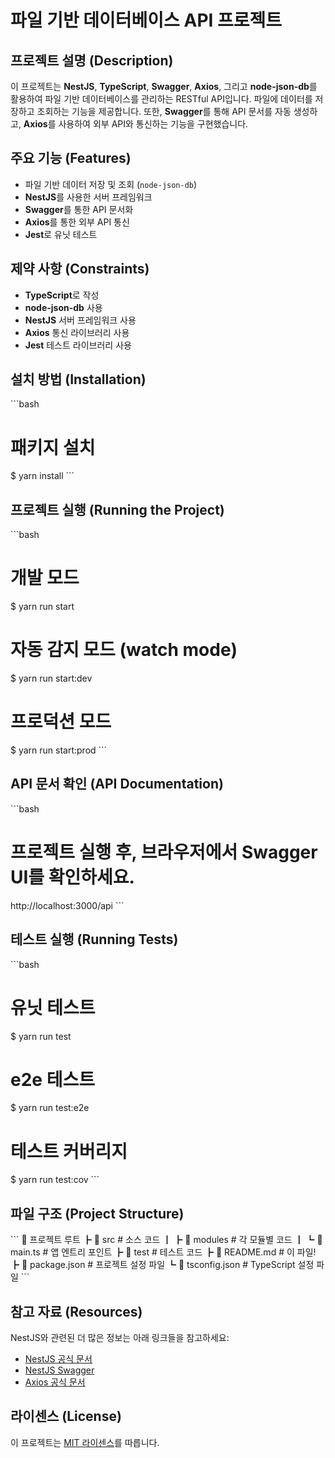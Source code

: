 
# 파일 기반 데이터베이스 API 프로젝트

## 프로젝트 설명 (Description)

이 프로젝트는 **NestJS**, **TypeScript**, **Swagger**, **Axios**, 그리고 **node-json-db**를 활용하여 파일 기반 데이터베이스를 관리하는 RESTful API입니다. 파일에 데이터를 저장하고 조회하는 기능을 제공합니다. 또한, **Swagger**를 통해 API 문서를 자동 생성하고, **Axios**를 사용하여 외부 API와 통신하는 기능을 구현했습니다.

## 주요 기능 (Features)

- 파일 기반 데이터 저장 및 조회 (`node-json-db`)
- **NestJS**를 사용한 서버 프레임워크
- **Swagger**를 통한 API 문서화
- **Axios**를 통한 외부 API 통신
- **Jest**로 유닛 테스트

## 제약 사항 (Constraints)

- **TypeScript**로 작성
- **node-json-db** 사용
- **NestJS** 서버 프레임워크 사용
- **Axios** 통신 라이브러리 사용
- **Jest** 테스트 라이브러리 사용

## 설치 방법 (Installation)

\`\`\`bash
# 패키지 설치
$ yarn install
\`\`\`

## 프로젝트 실행 (Running the Project)

\`\`\`bash
# 개발 모드
$ yarn run start

# 자동 감지 모드 (watch mode)
$ yarn run start:dev

# 프로덕션 모드
$ yarn run start:prod
\`\`\`

## API 문서 확인 (API Documentation)

\`\`\`bash
# 프로젝트 실행 후, 브라우저에서 Swagger UI를 확인하세요.
http://localhost:3000/api
\`\`\`

## 테스트 실행 (Running Tests)

\`\`\`bash
# 유닛 테스트
$ yarn run test

# e2e 테스트
$ yarn run test:e2e

# 테스트 커버리지
$ yarn run test:cov
\`\`\`

## 파일 구조 (Project Structure)

\`\`\`
📂 프로젝트 루트
 ┣ 📂 src              # 소스 코드
 ┃ ┣ 📂 modules        # 각 모듈별 코드
 ┃ ┗ 📜 main.ts        # 앱 엔트리 포인트
 ┣ 📂 test             # 테스트 코드
 ┣ 📜 README.md        # 이 파일!
 ┣ 📜 package.json     # 프로젝트 설정 파일
 ┗ 📜 tsconfig.json    # TypeScript 설정 파일
\`\`\`

## 참고 자료 (Resources)

NestJS와 관련된 더 많은 정보는 아래 링크들을 참고하세요:

- [NestJS 공식 문서](https://docs.nestjs.com)
- [NestJS Swagger](https://docs.nestjs.com/openapi/introduction)
- [Axios 공식 문서](https://axios-http.com/docs/intro)

## 라이센스 (License)

이 프로젝트는 [MIT 라이센스](https://opensource.org/licenses/MIT)를 따릅니다.
